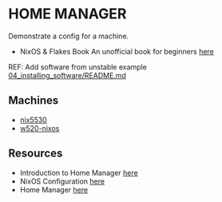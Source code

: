 # HOME MANAGER

Demonstrate a config for a machine.  

- NixOS & Flakes Book An unofficial book for beginners [here](https://nixos-and-flakes.thiscute.world/)

REF: Add software from unstable example [04_installing_software/README.md](../04_installing_software/README.md)  

## Machines

- [nix5530](./nix5530/README.md)
- [w520-nixos](./w520-nixos/README.md)

## Resources

- Introduction to Home Manager [here](https://nix-community.github.io/home-manager/index.xhtml#ch-introduction)
- NixOS Configuration [here](https://sanatanhalder.com/blog/nixos-configuration/)
- Home Manager [here](https://nixos.wiki/wiki/Home_Manager)
